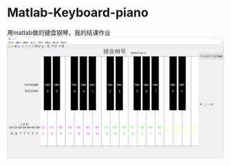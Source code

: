 # Matlab-Keyboard-piano
用matlab做的键盘钢琴，我的结课作业
![image](https://github.com/CaterinaLe/Matlab-Keyboard-Piano/blob/master/image/程序界面.png)
